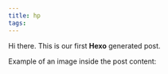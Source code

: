 ```yaml
---
title: hp
tags:
---
```

Hi there.
This is our first **Hexo** generated post.

Example of an image inside the post content: